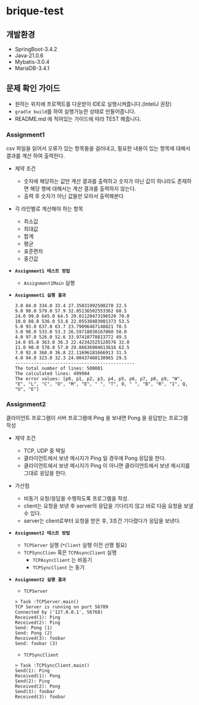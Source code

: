 # brique-test

## 개발환경
- SpringBoot-3.4.2
- Java-21.0.6
- Mybatis-3.0.4
- MariaDB-3.4.1

## 문제 확인 가이드
- 원하는 위치에 프로젝트를 다운받아 IDE로 실행시켜줍니다.(InteliJ 권장)
- `gradle build`를 하여 실행가능한 상태로 만들어줍니다.
- README.md 에 적혀있는 가이드에 따라 TEST 해줍니다.

### Assignment1
csv 파일을 읽어서 오류가 있는 항목들을 걸러내고, 필요한 내용이 있는 항목에 대해서 결과를 계산 하여 출력한다.

- 제약 조건
  - 숫자에 해당하는 값만 계산 결과를 출력하고 숫자가 아닌 값이 하나라도 존재하면 해당 행에 대해서는 계산 결과를 출력하지 않는다.
  - 출력 후 숫자가 아닌 값들만 모아서 출력해본다
- 각 라인별로 계산해야 하는 항목
    - 최소값
    - 최대값
    - 합계
    - 평균
    - 표준편차
    - 중간값

- **`Assignment1 테스트 방법`**
  - `Assignment1Main` 실행
- **`Assignment1 실행 결과`**
  ``` ...
  3.0 84.0 334.0 33.4 27.35031992500270 22.5
  9.0 98.0 579.0 57.9 32.05136502553362 68.5
  24.0 99.0 645.0 64.5 29.01120473196520 70.0
  10.0 88.0 536.0 53.6 22.05538483001373 53.5
  5.0 93.0 637.0 63.7 23.79096467148821 70.5
  3.0 98.0 533.0 53.3 26.59718030167860 58.0
  4.0 97.0 526.0 52.6 33.97410778813772 49.5
  14.0 85.0 363.0 36.3 22.42342525128576 32.0
  11.0 90.0 570.0 57.0 29.86636904613616 62.5
  7.0 92.0 368.0 36.8 22.11696181666913 31.5
  4.0 94.0 323.0 32.3 24.00437460130965 29.5
  ---------------------------------------------
  The total number of lines: 500001
  The calculated lines: 499984
  The error values: [p0, p1, p2, p3, p4, p5, p6, p7, p8, p9, "W", "E", "L", "C", "O", "M", "E", " ", "T", O, " ", "B", "R", "I", Q, "U", "E"]
  ```

### Assignment2
클라이언트 프로그램이 서버 프로그램에 Ping 을 보내면 Pong 을 응답받는 프로그램 작성
- 제약 조건
  - TCP, UDP 중 택일
  - 클라이언트에서 보낸 메시지가 Ping 일 경우에 Pong 응답을 한다.
  - 클라이언트에서 보낸 메시지가 Ping 이 아니면 클라이언트에서 보낸 메시지를 그대로 응답을 한다.
- 가산점
  - 비동기 요청/응답을 수행하도록 프로그램을 작성.
  - client는 요청을 보낸 후 server의 응답을 기다리지 않고 바로 다음 요청을 보낼 수 있다.
  - server는 client로부터 요청을 받은 후, 3초간 기다렸다가 응답을 보낸다.

- **`Assignment2 테스트 방법`**
  - `TCPServer` 실행 (`*Client` 실행 이전 선행 필요)
  - `TCPSyncClien` 혹은 `TCPAsyncClient` 실행
    - `TCPAsyncClient` 는 비동기 
    - `TCPSyncClient` 는 동기
  
- **`Assignment2 실행 결과`**
  - `TCPServer`
  ```
  > Task :TCPServer.main()
  TCP Server is running on port 56789
  Connected by ('127.0.0.1', 56768)
  Received(1): Ping
  Received(2): Ping
  Send: Pong (1)
  Send: Pong (2)
  Received(3): foobar
  Send: foobar (3)
  ``` 
  - `TCPSyncClient`
  ```
  > Task :TCPSyncClient.main()
  Send(1): Ping
  Received(1): Pong
  Send(2): Ping
  Received(2): Pong
  Send(3): foobar
  Received(3): foobar 
  ```
